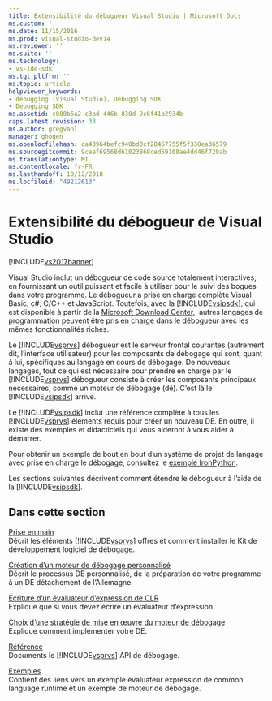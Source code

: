 ```yaml
---
title: Extensibilité du débogueur Visual Studio | Microsoft Docs
ms.custom: ''
ms.date: 11/15/2016
ms.prod: visual-studio-dev14
ms.reviewer: ''
ms.suite: ''
ms.technology:
- vs-ide-sdk
ms.tgt_pltfrm: ''
ms.topic: article
helpviewer_keywords:
- debugging [Visual Studio], Debugging SDK
- Debugging SDK
ms.assetid: c088b6a2-c3ad-446b-830d-9c6f41b2934b
caps.latest.revision: 33
ms.author: gregvanl
manager: ghogen
ms.openlocfilehash: ca40964befc940bd0cf28457755f5f338ea36579
ms.sourcegitcommit: 9ceaf69568d61023868ced59108ae4dd46f720ab
ms.translationtype: MT
ms.contentlocale: fr-FR
ms.lasthandoff: 10/12/2018
ms.locfileid: "49212613"
---
```

# <a name="visual-studio-debugger-extensibility"></a>Extensibilité du débogueur de Visual Studio
[!INCLUDE[vs2017banner](../../includes/vs2017banner.md)]

Visual Studio inclut un débogueur de code source totalement interactives, en fournissant un outil puissant et facile à utiliser pour le suivi des bogues dans votre programme. Le débogueur a prise en charge complète Visual Basic, c#, C/C++ et JavaScript. Toutefois, avec la [!INCLUDE[vsipsdk](../../includes/vsipsdk-md.md)], qui est disponible à partir de la [Microsoft Download Center](http://go.microsoft.com/fwlink/?LinkId=214453),, autres langages de programmation peuvent être pris en charge dans le débogueur avec les mêmes fonctionnalités riches.  
  
 Le [!INCLUDE[vsprvs](../../includes/vsprvs-md.md)] débogueur est le serveur frontal courantes (autrement dit, l’interface utilisateur) pour les composants de débogage qui sont, quant à lui, spécifiques au langage en cours de débogage. De nouveaux langages, tout ce qui est nécessaire pour prendre en charge par le [!INCLUDE[vsprvs](../../includes/vsprvs-md.md)] débogueur consiste à créer les composants principaux nécessaires, comme un moteur de débogage (dé). C’est là le [!INCLUDE[vsipsdk](../../includes/vsipsdk-md.md)] arrive.  
  
 Le [!INCLUDE[vsipsdk](../../includes/vsipsdk-md.md)] inclut une référence complète à tous les [!INCLUDE[vsprvs](../../includes/vsprvs-md.md)] éléments requis pour créer un nouveau DE. En outre, il existe des exemples et didacticiels qui vous aideront à vous aider à démarrer.  
  
 Pour obtenir un exemple de bout en bout d’un système de projet de langage avec prise en charge le débogage, consultez le [exemple IronPython](http://msdn.microsoft.com/en-us/4c41695c-12c1-4670-b43b-d8d84c9e4089).  
  
 Les sections suivantes décrivent comment étendre le débogueur à l’aide de la [!INCLUDE[vsipsdk](../../includes/vsipsdk-md.md)].  
  
## <a name="in-this-section"></a>Dans cette section  
 [Prise en main](../../extensibility/debugger/getting-started-with-debugger-extensibility.md)  
 Décrit les éléments [!INCLUDE[vsprvs](../../includes/vsprvs-md.md)] offres et comment installer le Kit de développement logiciel de débogage.  
  
 [Création d’un moteur de débogage personnalisé](../../extensibility/debugger/creating-a-custom-debug-engine.md)  
 Décrit le processus DE personnalisé, de la préparation de votre programme à un DE détachement de l’Allemagne.  
  
 [Écriture d’un évaluateur d’expression de CLR](../../extensibility/debugger/writing-a-common-language-runtime-expression-evaluator.md)  
 Explique que si vous devez écrire un évaluateur d’expression.  
  
 [Choix d’une stratégie de mise en œuvre du moteur de débogage](../../extensibility/debugger/choosing-a-debug-engine-implementation-strategy.md)  
 Explique comment implémenter votre DE.  
  
 [Référence](../../extensibility/debugger/reference/reference-visual-studio-debugging-apis.md)  
 Documents le [!INCLUDE[vsprvs](../../includes/vsprvs-md.md)] API de débogage.  
  
 [Exemples](../../extensibility/debugger/visual-studio-debugging-samples.md)  
 Contient des liens vers un exemple évaluateur expression de common language runtime et un exemple de moteur de débogage.

